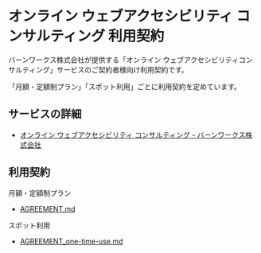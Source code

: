 # オンライン ウェブアクセシビリティ コンサルティング 利用契約

バーンワークス株式会社が提供する「オンライン ウェブアクセシビリティコンサルティング」サービスのご契約者様向け利用契約です。

「月額・定額制プラン」「スポット利用」ごとに利用契約を定めています。

## サービスの詳細
- [オンライン ウェブアクセシビリティ コンサルティング - バーンワークス株式会社](https://burnworks.com/service/consulting_service/)

## 利用契約
月額・定額制プラン
- [AGREEMENT.md](./AGREEMENT.md)

スポット利用
- [AGREEMENT_one-time-use.md](AGREEMENT_one-time-use.md)
